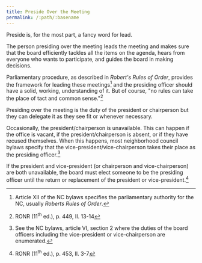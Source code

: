 ```yaml
---
title: Preside Over the Meeting
permalink: /:path/:basename
---
```

Preside is,
for the most part,
a fancy word
for lead.

The person presiding
over the meeting
leads the meeting
and makes sure
that the board
efficiently tackles
all the items
on the agenda,
hears from everyone
who wants
to participate,
and guides the board
in making decisions.

Parliamentary procedure,
as described in *Robert's Rules of Order*,
provides the framework
for leading these meetings[^parliamentaryauthority]
and the presiding officer
should have
a solid, working, understanding
of it.
But of course,
"no rules can
take the place
of tact and common sense."[^tactandcommonsense]

[^parliamentaryauthority]:
    Article XII of the NC bylaws
    specifies the parliamentary authority
    for the NC,
    usually *Roberts Rules of Order*.

[^tactandcommonsense]:
    RONR (11<sup>th</sup> ed.), p. 449, II. 13-14

Presiding over the meeting
is the duty
of the president or chairperson
but they can
delegate it
as they see fit
or whenever necessary.

Occasionally,
the president/chairperson is unavailable.
This can happen if
the office is vacant,
if the president/chairperson is absent,
or if they have recused themselves.
When this happens,
most neighborhood council bylaws
specify that the vice-president/vice-chairperson
takes their place
as the presiding officer.[^bylawsart6sec2]

[^bylawsart6sec2]:
    See the NC bylaws, article VI, section 2
    where the duties
    of the board officers
    including the vice-president or vice-chairperson
    are enumerated.

If the president and vice-president
(or chairperson and vice-chairperson)
are both unavailable,
the board must elect
someone to be
the presiding officer
until the return
or replacement
of the president or vice-president.[^ronrchairprotem]

[^ronrchairprotem]:
    RONR (11<sup>th</sup> ed.), p. 453, II. 3-7
